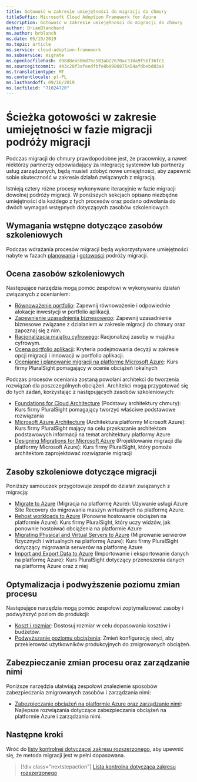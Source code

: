 ```yaml
---
title: Gotowość w zakresie umiejętności do migracji do chmury
titleSuffix: Microsoft Cloud Adoption Framework for Azure
description: Gotowość w zakresie umiejętności do migracji do chmury
author: BrianBlanchard
ms.author: brblanch
ms.date: 05/19/2019
ms.topic: article
ms.service: cloud-adoption-framework
ms.subservice: migrate
ms.openlocfilehash: d98d8ea586d76c583ab22670ac310a9f5bf36fc1
ms.sourcegitcommit: 443c28f3afeedfbfe8b9980875a54afdbebd83a8
ms.translationtype: MT
ms.contentlocale: pl-PL
ms.lasthandoff: 09/16/2019
ms.locfileid: "71024720"
---
```

# <a name="skills-readiness-path-during-the-migrate-phase-of-a-migration-journey"></a>Ścieżka gotowości w zakresie umiejętności w fazie migracji podróży migracji

Podczas migracji do chmury prawdopodobne jest, że pracownicy, a nawet niektórzy partnerzy odpowiadający za integrację systemów lub partnerzy usług zarządzanych, będą musieli zdobyć nowe umiejętności, aby zapewnić sobie skuteczność w zakresie działań związanych z migracją.

Istnieją cztery różne procesy wykonywane iteracyjnie w fazie migracji dowolnej podróży migracji. W poniższych sekcjach opisano niezbędne umiejętności dla każdego z tych procesów oraz podano odwołania do dwóch wymagań wstępnych dotyczących zasobów szkoleniowych.

## <a name="prerequisites-skilling-resources"></a>Wymagania wstępne dotyczące zasobów szkoleniowych

Podczas wdrażania procesów migracji będą wykorzystywane umiejętności nabyte w fazach [planowania](../../strategy/suggested-skills.md) i [gotowości](../../organize/suggested-skills.md) podróży migracji.

## <a name="assess-skilling-resources"></a>Ocena zasobów szkoleniowych

Następujące narzędzia mogą pomóc zespołowi w wykonywaniu działań związanych z ocenianiem:

- [Równoważenie portfolio](./balance-the-portfolio.md): Zapewnij równoważenie i odpowiednie alokacje inwestycji w portfolio aplikacji.
- [Zapewnienie uzasadnienia biznesowego](../../strategy/cloud-migration-business-case.md): Zapewnij uzasadnienie biznesowe związane z działaniem w zakresie migracji do chmury oraz zapoznaj się z nim.
- [Racjonalizacja majątku cyfrowego](../../digital-estate/rationalize.md): Racjonalizuj zasoby w majątku cyfrowym.
- [Ocena portfolio aplikacji](https://docs.microsoft.com/learn/modules/app-and-infra-migration-and-modernization): Kryteria podejmowania decyzji w zakresie opcji migracji i innowacji w portfolio aplikacji.
- [Ocenianie i planowanie migracji na platformę Microsoft Azure](https://www.pluralsight.com/courses/microsoft-azure-migration-assessing-planning): Kurs firmy PluralSight pomagający w ocenie obciążeń lokalnych

Podczas procesów oceniania zostaną powołani architekci do tworzenia rozwiązań dla poszczególnych obciążeń. Architekci mogą przygotować się do tych zadań, korzystając z następujących zasobów szkoleniowych:

- [Foundations for Cloud Architecture](https://app.pluralsight.com/library/courses/cloud-architecture-foundations) (Podstawy architektury chmury): Kurs firmy PluralSight pomagający tworzyć właściwe podstawowe rozwiązania
- [Microsoft Azure Architecture](https://app.pluralsight.com/library/courses/cloud-architecture-foundations) (Architektura platformy Microsoft Azure): Kurs firmy PluralSight mający na celu przekazanie architektom podstawowych informacji na temat architektury platformy Azure
- [Designing Migrations for Microsoft Azure](https://app.pluralsight.com/library/courses/cloud-architecture-foundations) (Projektowanie migracji dla platformy Microsoft Azure): Kurs firmy PluralSight, który pomoże architektom zaprojektować rozwiązanie migracji

## <a name="migrate-skilling-resources"></a>Zasoby szkoleniowe dotyczące migracji

Poniższy samouczek przygotowuje zespół do działań związanych z migracją:

- [Migrate to Azure](https://docs.microsoft.com/azure/site-recovery/migrate-tutorial-on-premises-azure) (Migracja na platformę Azure): Używanie usługi Azure Site Recovery do migrowania maszyn wirtualnych na platformę Azure.
- [Rehost workloads to Azure](https://aka.ms/rehostcourse) (Ponowne hostowanie obciążeń na platformie Azure): Kurs firmy PluralSight, który uczy widzów, jak ponownie hostoiwać obciążenia na platformie Azure
- [Migrating Physical and Virtual Servers to Azure](https://app.pluralsight.com/library/courses/microsoft-azure-migrating-physical-virtual-servers/table-of-contents) (Migrowanie serwerów fizycznych i wirtualnych na platformę Azure): Kurs firmy PluralSight dotyczący migrowania serwerów na platformę Azure
- [Import and Export Data to Azure](https://app.pluralsight.com/library/courses/microsoft-azure-import-export-data/table-of-contents) (Importowanie i eksportowanie danych na platformę Azure): Kurs PluralSight dotyczący przenoszenia danych na platformę Azure oraz z niej

## <a name="optimize-and-promote-process-changes"></a>Optymalizacja i podwyższenie poziomu zmian procesu

Następujące narzędzia mogą pomóc zespołowi zoptymalizować zasoby i podwyższyć poziom do produkcji:

- [Koszt i rozmiar](../azure-best-practices/migrate-best-practices-costs.md): Dostosuj rozmiar w celu dopasowania kosztów i budżetów.
- [Podwyższanie poziomu obciążenia](../azure-best-practices/migrate-best-practices-networking.md): Zmień konfigurację sieci, aby przekierować użytkowników produkcyjnych do zmigrowanych obciążeń.

## <a name="secure-and-manage-process-changes"></a>Zabezpieczanie zmian procesu oraz zarządzanie nimi

Poniższe narzędzia ułatwiają zespołowi znalezienie sposobów zabezpieczania zmigrowanych zasobów i zarządzania nimi:

- [Zabezpieczanie obciążeń na platformie Azure oraz zarządzanie nimi](../azure-best-practices/migrate-best-practices-security-management.md): Najlepsze rozwiązania dotyczące zabezpieczania obciążeń na platformie Azure i zarządzania nimi.

## <a name="next-steps"></a>Następne kroki

Wróć do [listy kontrolnej dotyczącej zakresu rozszerzonego](./index.md), aby upewnić się, że metoda migracji jest w pełni dopasowana.

> [!div class="nextstepaction"]
> [Lista kontrolna dotycząca zakresu rozszerzonego](./index.md)
